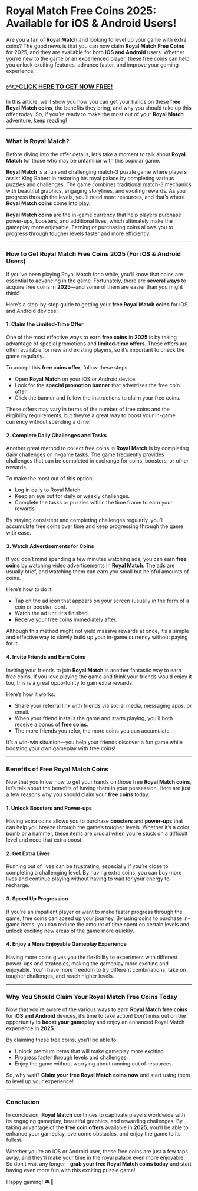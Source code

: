 # Royal Match Free Coins 2025: Available for iOS & Android Users!

Are you a fan of **Royal Match** and looking to level up your game with extra coins? The good news is that you can now claim **Royal Match Free Coins** for 2025, and they are available for both **iOS and Android** users. Whether you’re new to the game or an experienced player, these free coins can help you unlock exciting features, advance faster, and improve your gaming experience.

### [✅👉CLICK HERE TO GET NOW FREE!](https://freeforyou.xyz/royal/match/coins/)

In this article, we’ll show you how you can get your hands on these **free Royal Match coins**, the benefits they bring, and why you should take up this offer today. So, if you’re ready to make the most out of your **Royal Match** adventure, keep reading!

---

### What is Royal Match?

Before diving into the offer details, let’s take a moment to talk about **Royal Match** for those who may be unfamiliar with this popular game.

**Royal Match** is a fun and challenging match-3 puzzle game where players assist King Robert in restoring his royal palace by completing various puzzles and challenges. The game combines traditional match-3 mechanics with beautiful graphics, engaging storylines, and exciting rewards. As you progress through the levels, you’ll need more resources, and that’s where **Royal Match coins** come into play.

**Royal Match coins** are the in-game currency that help players purchase power-ups, boosters, and additional lives, which ultimately make the gameplay more enjoyable. Earning or purchasing coins allows you to progress through tougher levels faster and more efficiently.

---

### How to Get Royal Match Free Coins 2025 (For iOS & Android Users)

If you’ve been playing Royal Match for a while, you’ll know that coins are essential to advancing in the game. Fortunately, there are **several ways** to acquire free coins in **2025**—and some of them are easier than you might think!

Here’s a step-by-step guide to getting your **free Royal Match coins** for iOS and Android devices:

#### 1. **Claim the Limited-Time Offer**

One of the most effective ways to earn **free coins** in **2025** is by taking advantage of special promotions and **limited-time offers**. These offers are often available for new and existing players, so it’s important to check the game regularly. 

To accept this **free coins offer**, follow these steps:
   - Open **Royal Match** on your iOS or Android device.
   - Look for the **special promotion banner** that advertises the free coin offer.
   - Click the banner and follow the instructions to claim your free coins.
   
These offers may vary in terms of the number of free coins and the eligibility requirements, but they’re a great way to boost your in-game currency without spending a dime!

#### 2. **Complete Daily Challenges and Tasks**

Another great method to collect free coins in **Royal Match** is by completing daily challenges or in-game tasks. The game frequently provides challenges that can be completed in exchange for coins, boosters, or other rewards.

To make the most out of this option:
   - Log in daily to Royal Match.
   - Keep an eye out for daily or weekly challenges.
   - Complete the tasks or puzzles within the time frame to earn your rewards.
   
By staying consistent and completing challenges regularly, you’ll accumulate free coins over time and keep progressing through the game with ease.

#### 3. **Watch Advertisements for Coins**

If you don’t mind spending a few minutes watching ads, you can earn **free coins** by watching video advertisements in **Royal Match**. The ads are usually brief, and watching them can earn you small but helpful amounts of coins.

Here’s how to do it:
   - Tap on the ad icon that appears on your screen (usually in the form of a coin or booster icon).
   - Watch the ad until it’s finished.
   - Receive your free coins immediately after.

Although this method might not yield massive rewards at once, it’s a simple and effective way to slowly build up your in-game currency without paying for it.

#### 4. **Invite Friends and Earn Coins**

Inviting your friends to join **Royal Match** is another fantastic way to earn free coins. If you love playing the game and think your friends would enjoy it too, this is a great opportunity to gain extra rewards.

Here’s how it works:
   - Share your referral link with friends via social media, messaging apps, or email.
   - When your friend installs the game and starts playing, you’ll both receive a bonus of **free coins**.
   - The more friends you refer, the more coins you can accumulate.

It’s a win-win situation—you help your friends discover a fun game while boosting your own gameplay with free coins!

---

### Benefits of Free Royal Match Coins

Now that you know how to get your hands on those free **Royal Match coins**, let’s talk about the benefits of having them in your possession. Here are just a few reasons why you should claim your **free coins** today:

#### 1. **Unlock Boosters and Power-ups**

Having extra coins allows you to purchase **boosters** and **power-ups** that can help you breeze through the game’s tougher levels. Whether it’s a color bomb or a hammer, these items are crucial when you’re stuck on a difficult level and need that extra boost.

#### 2. **Get Extra Lives**

Running out of lives can be frustrating, especially if you’re close to completing a challenging level. By having extra coins, you can buy more lives and continue playing without having to wait for your energy to recharge.

#### 3. **Speed Up Progression**

If you’re an impatient player or want to make faster progress through the game, free coins can speed up your journey. By using coins to purchase in-game items, you can reduce the amount of time spent on certain levels and unlock exciting new areas of the game more quickly.

#### 4. **Enjoy a More Enjoyable Gameplay Experience**

Having more coins gives you the flexibility to experiment with different power-ups and strategies, making the gameplay more exciting and enjoyable. You’ll have more freedom to try different combinations, take on tougher challenges, and reach higher levels.

---

### Why You Should Claim Your Royal Match Free Coins Today

Now that you’re aware of the various ways to earn **Royal Match free coins** for **iOS and Android** devices, it’s time to take action! Don’t miss out on the opportunity to **boost your gameplay** and enjoy an enhanced Royal Match experience in **2025**.

By claiming these free coins, you’ll be able to:
   - Unlock premium items that will make gameplay more exciting.
   - Progress faster through levels and challenges.
   - Enjoy the game without worrying about running out of resources.

So, why wait? **Claim your free Royal Match coins now** and start using them to level up your experience!

---

### Conclusion

In conclusion, **Royal Match** continues to captivate players worldwide with its engaging gameplay, beautiful graphics, and rewarding challenges. By taking advantage of the **free coin offers** available in **2025**, you’ll be able to enhance your gameplay, overcome obstacles, and enjoy the game to its fullest.

Whether you’re an iOS or Android user, these free coins are just a few taps away, and they’ll make your time in the royal palace even more enjoyable. So don’t wait any longer—**grab your free Royal Match coins today** and start having even more fun with this exciting puzzle game!

Happy gaming! 🎮👑

